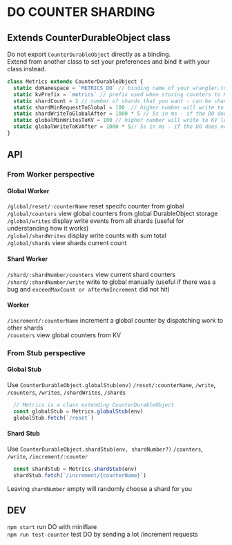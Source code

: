 # DO COUNTER SHARDING

## Extends CounterDurableObject class

Do not export `CounterDurableObject` directly as a binding.  
Extend from another class to set your preferences and bind it with your class instead.  

```ts
class Metrics extends CounterDurableObject {
  static doNamespace = `METRICS_DO` // binding name of your wrangler.toml
  static kvPrefix = `metrics` // prefix used when storing counters to KV - metrics~counters
  static shardCount = 2 // number of shards that you want - can be change anytime - this should handle 200requests/s
  static shardMinRequestToGlobal = 100  // higher number will write to global less often
  static shardWriteToGlobalAfter = 1000 * 5 // 5s in ms - if the DO does not receive anymore increment after 5s it will write to the global counter
  static globalMinWritesToKV = 100 // higher number will write to KV less often
  static globalWriteToKVAfter = 1000 * 5// 5s in ms - if the DO does not receive anymore write from shards after 5s it will write to KV
}
```

## API

### From Worker perspective

#### Global Worker

`/global/reset/:counterName` reset specifc counter from global  
`/global/counters` view global counters from global DurableObject storage  
`/global/writes` display write events from all shards (useful for understanding how it works)  
`/global/shardWrites` display write counts with sum total  
`/global/shards` view shards current count  

#### Shard Worker

`/shard/:shardNumber/counters` view current shard counters
`/shard/:shardNumber/write` write to global manually (useful if there was a bug and `exceedMaxCount or afterNoIncrement` did not hit)  

#### Worker

`/increment/:counterName` increment a global counter by dispatching work to other shards  
`/counters` view global counters from KV

### From Stub perspective

#### Global Stub

Use `CounterDurableObject.globalStub(env)`
`/reset/:counterName`, `/write`, `/counters`, `/writes`, `/shardWrites`, `/shards`

```ts
  // Metrics is a class extending CounterDurableObject
  const globalStub = Metrics.globalStub(env)
  globalStub.fetch(`/reset`)
```

#### Shard Stub

Use `CounterDurableObject.shardStub(env, shardNumber?)`
`/counters`, `/write`, `/increment/:counter`

```ts
  const shardStub = Metrics.shardStub(env)
  shardStub.fetch(`/increment/{counterName}`)
```

Leaving `shardNumber` empty will randomly choose a shard for you

## DEV

`npm start` run DO with miniflare  
`npm run test-counter` test DO by sending a lot /increment requests  
